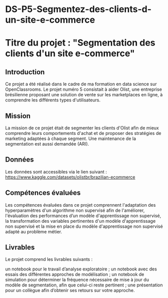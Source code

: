
# DS-P5-Segmentez-des-clients-d-un-site-e-commerce

# Titre du projet  : "Segmentation des clients d'un site e-commerce"


## Introduction
Ce projet a été réalisé dans le cadre de ma formation en data science sur OpenClassrooms. Le projet numéro 5 consistait à aider Olist, une entreprise brésilienne proposant une solution de vente sur les marketplaces en ligne, à comprendre les différents types d'utilisateurs.

## Mission
La mission de ce projet était de segmenter les clients d'Olist afin de mieux comprendre leurs comportements d'achat et de proposer des stratégies de marketing adaptées à chaque segment. Une maintenance de la segmentation est aussi demandée (ARI).

## Données
Les données sont accessibles via le lien suivant : https://www.kaggle.com/datasets/olistbr/brazilian-ecommerce

## Compétences évaluées
Les compétences évaluées dans ce projet comprennent l'adaptation des hyperparamètres d'un algorithme non supervisé afin de l'améliorer, l'évaluation des performances d’un modèle d'apprentissage non supervisé, la transformation des variables pertinentes d'un modèle d'apprentissage non supervisé et la mise en place du modèle d'apprentissage non supervisé adapté au problème métier.

## Livrables
Le projet comprend les livrables suivants :

un notebook pour le travail d’analyse exploratoire ;
un notebook avec des essais des différentes approches de modélisation ;
un notebook de simulation pour déterminer la fréquence nécessaire de mise à jour du modèle de segmentation, afin que celui-ci reste pertinent ;
une présentation pour un collègue afin d’obtenir ses retours sur votre approche.
